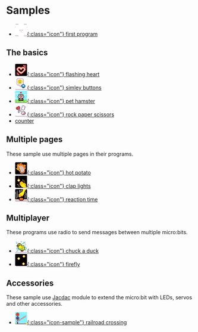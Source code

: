 # Samples

-   [![new program](./images/generated/icon_new_program.png){:class="icon"} first program](./samples/first-program)

## The basics

-   [![Flashing Heart icon](./images/generated/icon_sample_flashing_heart.png){:class="icon"} flashing heart](./samples/flashing-heart)
-   [![Smiley Buttons icon](./images/generated/icon_sample_smiley_buttons.png){:class="icon"} simley buttons](./samples/smiley-buttons)
-   [![Pet hamster icon](./images/generated/icon_sample_pet_hamster.png){:class="icon"} pet hamster](./samples/pet-hamster)
-   [![Rock Paper Scissors icon](./images/generated/icon_sample_rock_paper_scissors.png){:class="icon"} rock paper scissors](./samples/rock-paper-scissors)
- [counter](./samples/counter)

## Multiple pages

These sample use multiple pages in their programs.

-   [![Hot potato icon](./images/generated/icon_hot_potato.png){:class="icon"} hot potato](./samples/hot-potato)
-   [![Clap lights icon](./images/generated/icon_sample_clap_lights.png){:class="icon"} clap lights](./samples/clap-lights)
-   [![reaction time](./images/generated/icon_reaction_time.png){:class="icon"} reaction time](./samples/reaction-time)

## Multiplayer

These programs use radio to send messages between multiple
micro:bits.

-   [![Chuck a duck icon](./images/generated/icon_sample_chuck_a_duck.png){:class="icon"} chuck a duck](./samples/chuck-a-duck)
-   [![Firefly icon](./images/generated/icon_sample_firefly.png){:class="icon"} firefly](./samples/firefly)

## Accessories

These sample use [Jacdac](https://aka.ms/jacdac) module
to extend the micro:bit with LEDs, servos and other accessories.

-   [![railroad crossing](./images/generated/icon_railroad_crossing.png){:class="icon-sample"} railroad crossing](./samples/railroad-crossing)

